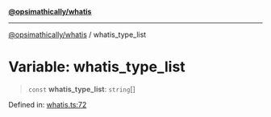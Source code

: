 [**@opsimathically/whatis**](../README.md)

***

[@opsimathically/whatis](../README.md) / whatis\_type\_list

# Variable: whatis\_type\_list

> `const` **whatis\_type\_list**: `string`[]

Defined in: [whatis.ts:72](https://github.com/opsimathically/whatis/blob/f70114498531740943e9f833fc04552389ec5dd8/src/whatis.ts#L72)
